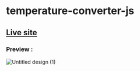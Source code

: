 # temperature-converter-js

## [Live site](https://simple-temperature-converter.netlify.app/)

### Preview :
![Untitled design (1)](https://github.com/adityaa-more/temperature-converter-js/assets/99107694/e2d6df62-3082-4b0c-b014-fcfbf87e3ec7)


